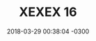 ---
layout: daily
title:  "XEXEX 16"
date:   2018-03-29 00:38:04 -0300
slug: txexex_2-04
places: 
    - dreamscape
persons: 
    - pablo 
    - otros
themes: 
    - coaxial
---
